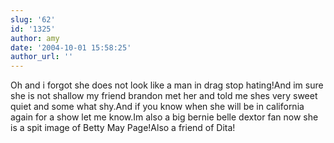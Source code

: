 ```yaml
---
slug: '62'
id: '1325'
author: amy
date: '2004-10-01 15:58:25'
author_url: ''
---
```

Oh and i forgot she does not look like a man in drag stop hating!And im sure she is not shallow my friend brandon met her and told me shes very sweet quiet and some what shy.And if you know when she will be in california again for a show let me know.Im also a big bernie belle dextor fan now she is a spit image of Betty May Page!Also a friend of Dita!

